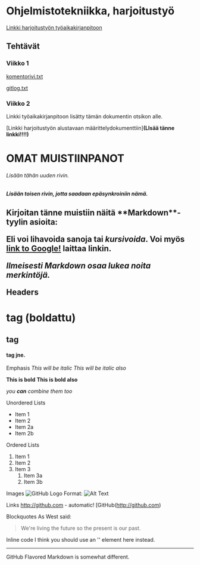 # <h1> Ohjelmistotekniikka, harjoitustyö

[Linkki harjoitustyön työaikakirjanpitoon](https://github.com/karhelmi/ot-harjoitustyo/blob/master/tyoaikakirjanpito.md)

## <h2> Tehtävät
### <H3> Viikko 1
[komentorivi.txt](https://github.com/karhelmi/ot-harjoitustyo/blob/master/laskarit/viikko1/komentorivi.txt)
   
[gitlog.txt](https://github.com/karhelmi/ot-harjoitustyo/blob/master/laskarit/viikko1/gitlog.txt)

### <H3> Viikko 2
Linkki työaikakirjanpitoon lisätty tämän dokumentin otsikon alle.

[Linkki harjoitustyön alustavaan määrittelydokumenttiin]**(LIsää tänne linkki!!!!)**

# <h1> OMAT MUISTIINPANOT
<h6> Lisään tähän uuden rivin.
<h5> Lisään toisen rivin, jotta saadaan epäsynkroiniin nämä.
<h2> Kirjoitan tänne muistiin näitä **Markdown**-tyylin asioita:

Eli voi **lihavoida** sanoja tai *kursivoida*. Voi myös [link to Google!](http://google.com) laittaa linkin.

*Ilmeisesti Markdown osaa lukea noita merkintöjä.*

Headers
# <h1> tag (boldattu)
## <h2> tag
#### <h4> tag jne.

Emphasis
*This will be italic*
_This will be italic also_

**This is bold**
__This is bold also__

_you **can** combine them too_

Unordered Lists
* Item 1
* Item 2
 * Item 2a
 * Item 2b

Ordered Lists
1. Item 1
1. Item 2
1. Item 3
   1. Item 3a
   1. Item 3b

Images
![GitHub Logo](/images/logo.png)
Format: ![Alt Text](url)

Links
http://github.com - automatic!
[GitHub(http://github.com)

Blockquotes
As West said:
> We're living the future so
> the present is our past.

Inline code
I think you should use an
'<addr>' element here instead.

*****
GitHub Flavored Markdown is somewhat different.
